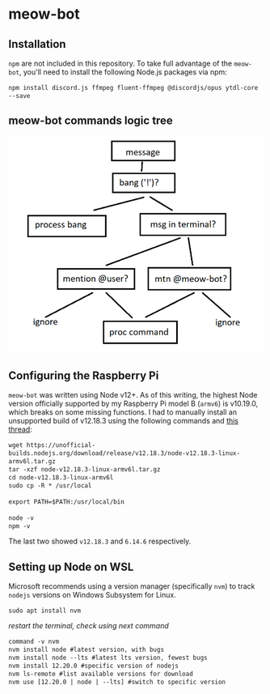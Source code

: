 # meow-bot

## Installation
`npm` are not included in this repository. To take full advantage of the `meow-bot`, you'll need to install the following Node.js packages via npm:  
```
npm install discord.js ffmpeg fluent-ffmpeg @discordjs/opus ytdl-core --save
```

## meow-bot commands logic tree
![commandlogic](lib/images/commandlogic.png)


## Configuring the Raspberry Pi
`meow-bot` was written using Node v12+. As of this writing, the highest Node version officially supported by my Raspberry Pi model B (`armv6`) is v10.19.0, which breaks on some missing functions. I had to manually install an unsupported build of v12.18.3 using the following commands and [this thread](https://gist.github.com/davps/6c6e0ba59d023a9e3963cea4ad0fb516):
```
wget https://unofficial-builds.nodejs.org/download/release/v12.18.3/node-v12.18.3-linux-armv6l.tar.gz
tar -xzf node-v12.18.3-linux-armv6l.tar.gz
cd node-v12.18.3-linux-armv6l
sudo cp -R * /usr/local

export PATH=$PATH:/usr/local/bin

node -v
npm -v
```
The last two showed `v12.18.3` and `6.14.6` respectively.

## Setting up Node on WSL
Microsoft recommends using a version manager (specifically `nvm`) to track `nodejs` versions on Windows Subsystem for Linux.
```
sudo apt install nvm
```
_restart the terminal, check using next command_
```
command -v nvm
nvm install node #latest version, with bugs
nvm install node --lts #latest lts version, fewest bugs
nvm install 12.20.0 #specific version of nodejs
nvm ls-remote #list available versions for download
nvm use [12.20.0 | node | --lts] #switch to specific version
```